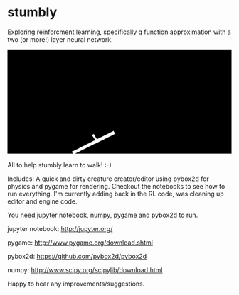 # stumbly

Exploring reinforcment learning, specifically q function approximation with a two (or more!) layer neural network. 

![Go stumbly go](stumbling.gif?raw=true "Stumbly")

All to help stumbly learn to walk! :-)

Includes:
A quick and dirty creature creator/editor using pybox2d for physics and pygame for rendering. Checkout the notebooks to see how to run everything. I'm currently adding back in the RL code, was cleaning up editor and engine code.


You need jupyter notebook, numpy, pygame and pybox2d to run.

jupyter notebook: http://jupyter.org/

pygame: http://www.pygame.org/download.shtml

pybox2d: https://github.com/pybox2d/pybox2d

numpy: http://www.scipy.org/scipylib/download.html

Happy to hear any improvements/suggestions.
